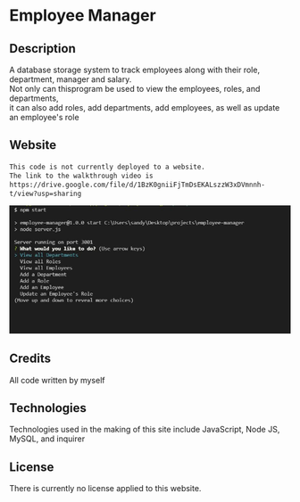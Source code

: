 # Employee Manager

## Description

A database storage system to track employees along with their role, department, manager and salary.   
Not only can thisprogram be used to view the employees, roles, and departments,   
it can also add roles, add departments, add employees, as well as update an employee's role   


## Website
```
This code is not currently deployed to a website.
The link to the walkthrough video is  
https://drive.google.com/file/d/1BzK0gniiFjTmDsEKALszzW3xDVmnnh-t/view?usp=sharing  
```
![alt text](employee_mgr.JPG "Employee Manager")

## Credits
All code written by myself

## Technologies 
Technologies used in the making of this site include JavaScript, Node JS, MySQL, and inquirer

## License
There is currently no license applied to this website.